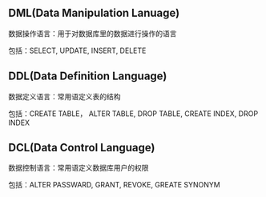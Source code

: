 ## DML(Data Manipulation Lanuage)

数据操作语言：用于对数据库里的数据进行操作的语言

包括：SELECT, UPDATE, INSERT, DELETE



## DDL(Data Definition Language)

数据定义语言：常用语定义表的结构

包括：CREATE TABLE， ALTER TABLE, DROP TABLE, CREATE INDEX, DROP INDEX

## DCL(Data Control Language)

数据控制语言：常用语定义数据库用户的权限

包括：ALTER PASSWARD, GRANT, REVOKE, GREATE SYNONYM
